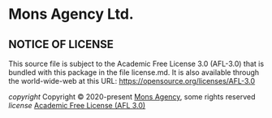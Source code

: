 # Mons Agency Ltd.

## NOTICE OF LICENSE

This source file is subject to the Academic Free License 3.0 (AFL-3.0) that is bundled with this package in the file license.md.
It is also available through the world-wide-web at this URL: https://opensource.org/licenses/AFL-3.0

*copyright*  Copyright © 2020-present [Mons Agency](http://mons.agency), some rights reserved
*license*    [Academic Free License (AFL 3.0)](https://opensource.org/licenses/AFL-3.0)
